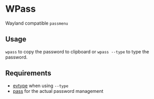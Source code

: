 # WPass

Wayland compatible `passmenu`

## Usage

`wpass` to copy the password to clipboard or `wpass --type` to type the password.

## Requirements

- [evtype](https://github.com/icewind1991/evtype) when using `--type`
- [pass](https://www.passwordstore.org/) for the actual password management